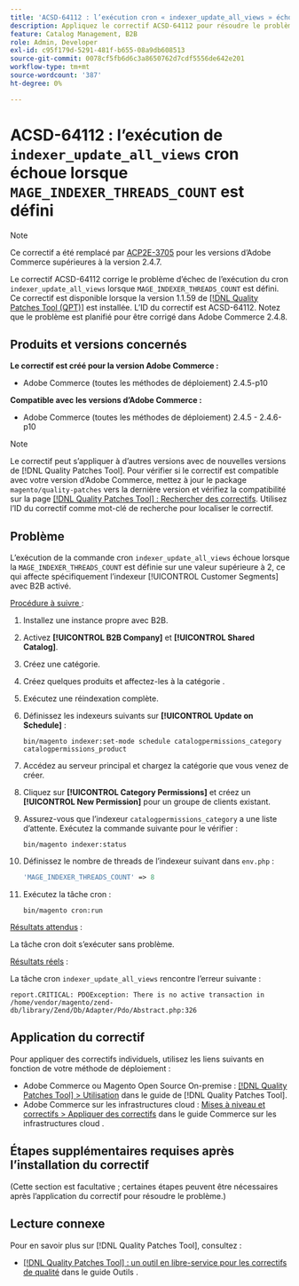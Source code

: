 ```yaml
---
title: 'ACSD-64112 : l’exécution cron « indexer_update_all_views » échoue lorsque « MAGE_INDEXER_THREADS_COUNT » est défini'
description: Appliquez le correctif ACSD-64112 pour résoudre le problème d’Adobe Commerce en raison duquel l’exécution cron « indexer_update_all_views » échoue lorsque « MAGE_INDEXER_THREADS_COUNT » est défini.
feature: Catalog Management, B2B
role: Admin, Developer
exl-id: c95f179d-5291-481f-b655-08a9db608513
source-git-commit: 0078cf5fb6d6c3a8650762d7cdf5556de642e201
workflow-type: tm+mt
source-wordcount: '387'
ht-degree: 0%

---
```


# ACSD-64112 : l’exécution de `indexer_update_all_views` cron échoue lorsque `MAGE_INDEXER_THREADS_COUNT` est défini

>[!NOTE]
>
>Ce correctif a été remplacé par [ACP2E-3705](/help/tools/quality-patches-tool/patches-available-in-qpt/v1-1-61/acp2e-3705-fixes-an-issue-where-the-indexer.md) pour les versions d’Adobe Commerce supérieures à la version 2.4.7.

Le correctif ACSD-64112 corrige le problème d’échec de l’exécution du cron `indexer_update_all_views` lorsque `MAGE_INDEXER_THREADS_COUNT` est défini. Ce correctif est disponible lorsque la version 1.1.59 de [[!DNL Quality Patches Tool (QPT)]](/help/tools/quality-patches-tool/quality-patches-tool-to-self-serve-quality-patches.md) est installée. L’ID du correctif est ACSD-64112. Notez que le problème est planifié pour être corrigé dans Adobe Commerce 2.4.8.

## Produits et versions concernés

**Le correctif est créé pour la version Adobe Commerce :**

* Adobe Commerce (toutes les méthodes de déploiement) 2.4.5-p10

**Compatible avec les versions d’Adobe Commerce :**

* Adobe Commerce (toutes les méthodes de déploiement) 2.4.5 - 2.4.6-p10

>[!NOTE]
>
>Le correctif peut s’appliquer à d’autres versions avec de nouvelles versions de [!DNL Quality Patches Tool]. Pour vérifier si le correctif est compatible avec votre version d’Adobe Commerce, mettez à jour le package `magento/quality-patches` vers la dernière version et vérifiez la compatibilité sur la page [[!DNL Quality Patches Tool] : Rechercher des correctifs](https://experienceleague.adobe.com/tools/commerce-quality-patches/index.html). Utilisez l’ID du correctif comme mot-clé de recherche pour localiser le correctif.

## Problème

L’exécution de la commande cron `indexer_update_all_views` échoue lorsque la `MAGE_INDEXER_THREADS_COUNT` est définie sur une valeur supérieure à 2, ce qui affecte spécifiquement l’indexeur [!UICONTROL Customer Segments] avec B2B activé.

<u>Procédure à suivre </u> :

1. Installez une instance propre avec B2B.
1. Activez **[!UICONTROL B2B Company]** et **[!UICONTROL Shared Catalog]**.
1. Créez une catégorie.
1. Créez quelques produits et affectez-les à la catégorie .
1. Exécutez une réindexation complète.
1. Définissez les indexeurs suivants sur **[!UICONTROL Update on Schedule]** :

   ```
   bin/magento indexer:set-mode schedule catalogpermissions_category catalogpermissions_product
   ```

1. Accédez au serveur principal et chargez la catégorie que vous venez de créer.
1. Cliquez sur **[!UICONTROL Category Permissions]** et créez un **[!UICONTROL New Permission]** pour un groupe de clients existant.
1. Assurez-vous que l’indexeur `catalogpermissions_category` a une liste d’attente. Exécutez la commande suivante pour le vérifier :

   ```
   bin/magento indexer:status
   ```

1. Définissez le nombre de threads de l’indexeur suivant dans `env.php` :

   ```php
   'MAGE_INDEXER_THREADS_COUNT' => 8
   ```

1. Exécutez la tâche cron :

   ```
   bin/magento cron:run
   ```

<u>Résultats attendus</u> :

La tâche cron doit s’exécuter sans problème.

<u>Résultats réels</u> :

La tâche cron `indexer_update_all_views` rencontre l’erreur suivante :

```
report.CRITICAL: PDOException: There is no active transaction in /home/vendor/magento/zend-db/library/Zend/Db/Adapter/Pdo/Abstract.php:326
```

## Application du correctif

Pour appliquer des correctifs individuels, utilisez les liens suivants en fonction de votre méthode de déploiement :

* Adobe Commerce ou Magento Open Source On-premise : [[!DNL Quality Patches Tool] > Utilisation](/help/tools/quality-patches-tool/usage.md) dans le guide de [!DNL Quality Patches Tool].
* Adobe Commerce sur les infrastructures cloud : [Mises à niveau et correctifs > Appliquer des correctifs](https://experienceleague.adobe.com/docs/commerce-cloud-service/user-guide/develop/upgrade/apply-patches.html) dans le guide Commerce sur les infrastructures cloud .

## Étapes supplémentaires requises après l’installation du correctif

(Cette section est facultative ; certaines étapes peuvent être nécessaires après l’application du correctif pour résoudre le problème.) 

## Lecture connexe

Pour en savoir plus sur [!DNL Quality Patches Tool], consultez :

* [[!DNL Quality Patches Tool] : un outil en libre-service pour les correctifs de qualité](/help/tools/quality-patches-tool/quality-patches-tool-to-self-serve-quality-patches.md) dans le guide Outils .
